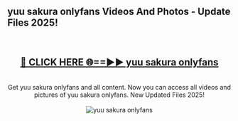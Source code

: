 <h2>yuu sakura onlyfans Videos And Photos - Update Files 2025!</h2>
<br>
<div align="center">
<h2><a href="https://linkcuts.com/hfmhzwbr" rel="nofollow">🔴 CLICK HERE 🌐==►► yuu sakura onlyfans</a></h2>
<br>
Get yuu sakura onlyfans and all content. Now you can access all videos and pictures of yuu sakura onlyfans. New Updated Files 2025!
<br>
<br>
<a href="https://linkcuts.com/hfmhzwbr" rel="nofollow" data-target="animated-image.originalLink"><img src="https://i.ibb.co.com/WyWwxjT/player-gif2.gif" alt="yuu sakura onlyfans" style="max-width: 100%; display: inline-block;" data-target="animated-image.originalImage"></a>
</div>
<br>
